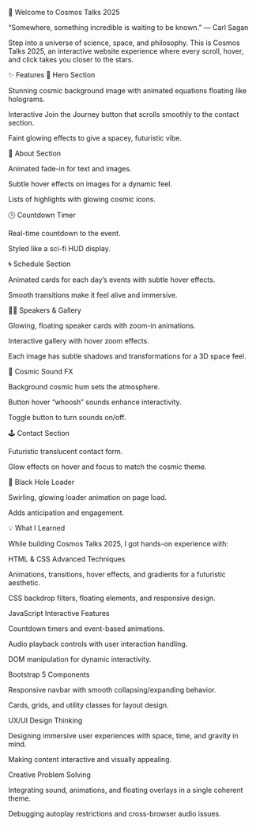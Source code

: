 🌌 Welcome to Cosmos Talks 2025

“Somewhere, something incredible is waiting to be known.” — Carl Sagan

Step into a universe of science, space, and philosophy. This is Cosmos Talks 2025, an interactive website experience where every scroll, hover, and click takes you closer to the stars.

✨ Features
🚀 Hero Section

Stunning cosmic background image with animated equations floating like holograms.

Interactive Join the Journey button that scrolls smoothly to the contact section.

Faint glowing effects to give a spacey, futuristic vibe.

🌌 About Section

Animated fade-in for text and images.

Subtle hover effects on images for a dynamic feel.

Lists of highlights with glowing cosmic icons.

🕒 Countdown Timer

Real-time countdown to the event.

Styled like a sci-fi HUD display.

🌀 Schedule Section

Animated cards for each day’s events with subtle hover effects.

Smooth transitions make it feel alive and immersive.

🧑‍🚀 Speakers & Gallery

Glowing, floating speaker cards with zoom-in animations.

Interactive gallery with hover zoom effects.

Each image has subtle shadows and transformations for a 3D space feel.

🎵 Cosmic Sound FX

Background cosmic hum sets the atmosphere.

Button hover “whoosh” sounds enhance interactivity.

Toggle button to turn sounds on/off.

🕹 Contact Section

Futuristic translucent contact form.

Glow effects on hover and focus to match the cosmic theme.

🌠 Black Hole Loader

Swirling, glowing loader animation on page load.

Adds anticipation and engagement.

💡 What I Learned

While building Cosmos Talks 2025, I got hands-on experience with:

HTML & CSS Advanced Techniques

Animations, transitions, hover effects, and gradients for a futuristic aesthetic.

CSS backdrop filters, floating elements, and responsive design.

JavaScript Interactive Features

Countdown timers and event-based animations.

Audio playback controls with user interaction handling.

DOM manipulation for dynamic interactivity.

Bootstrap 5 Components

Responsive navbar with smooth collapsing/expanding behavior.

Cards, grids, and utility classes for layout design.

UX/UI Design Thinking

Designing immersive user experiences with space, time, and gravity in mind.

Making content interactive and visually appealing.

Creative Problem Solving

Integrating sound, animations, and floating overlays in a single coherent theme.

Debugging autoplay restrictions and cross-browser audio issues.